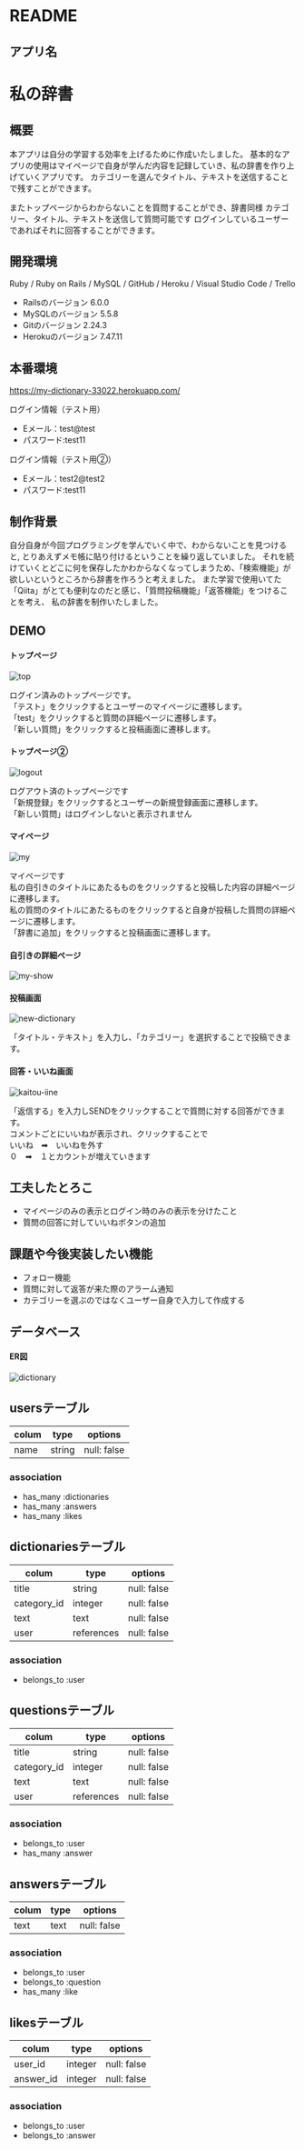 # README

## アプリ名
<h1>私の辞書</h1>

##  概要
本アプリは自分の学習する効率を上げるために作成いたしました。
基本的なアプリの使用はマイページで自身が学んだ内容を記録していき、私の辞書を作り上げていくアプリです。
カテゴリーを選んでタイトル、テキストを送信することで残すことができます。

またトップページからわからないことを質問することができ、辞書同様
カテゴリー、タイトル、テキストを送信して質問可能です
ログインしているユーザーであればそれに回答することができます。

## 開発環境
Ruby / Ruby on Rails / MySQL / GitHub / Heroku / Visual Studio Code / Trello
- Railsのバージョン 6.0.0
- MySQLのバージョン 5.5.8
- Gitのバージョン 2.24.3
- Herokuのバージョン 7.47.11

## 本番環境
https://my-dictionary-33022.herokuapp.com/

ログイン情報（テスト用）
- Eメール：test@test
- パスワード:test11

ログイン情報（テスト用②）
- Eメール：test2@test2
- パスワード:test11

## 制作背景
自分自身が今回プログラミングを学んでいく中で、わからないことを見つけると,
とりあえずメモ帳に貼り付けるということを繰り返していました。
それを続けていくとどこに何を保存したかわからなくなってしまうため、「検索機能」が欲しいというところから辞書を作ろうと考えました。
また学習で使用いてた「Qiita」がとても便利なのだと感じ、「質問投稿機能」「返答機能」をつけることを考え、
私の辞書を制作いたしました。

## DEMO

#### トップページ
![top](https://user-images.githubusercontent.com/75667929/106578207-9ed75c80-6582-11eb-9b0b-872fbddbd56f.png)

ログイン済みのトップページです。  
「テスト」をクリックするとユーザーのマイページに遷移します。  
「test」をクリックすると質問の詳細ページに遷移します。  
「新しい質問」をクリックすると投稿画面に遷移します。  

#### トップページ②
![logout](https://user-images.githubusercontent.com/75667929/106578386-cb8b7400-6582-11eb-9480-29e922e744d2.png)

ログアウト済のトップページです  
「新規登録」をクリックするとユーザーの新規登録画面に遷移します。  
「新しい質問」はログインしないと表示されません  

#### マイページ
![my](https://user-images.githubusercontent.com/75667929/106578437-d9d99000-6582-11eb-93dc-75e987e0c43b.png)

マイページです  
私の自引きのタイトルにあたるものをクリックすると投稿した内容の詳細ページに遷移します。  
私の質問のタイトルにあたるものをクリックすると自身が投稿した質問の詳細ページに遷移します。  
「辞書に追加」をクリックすると投稿画面に遷移します。  

#### 自引きの詳細ページ
![my-show](https://user-images.githubusercontent.com/75667929/106579498-1f4a8d00-6584-11eb-9779-0f3c980308e8.png)


#### 投稿画面
![new-dictionary](https://user-images.githubusercontent.com/75667929/106576952-17d5b480-6581-11eb-9069-889d372c1173.png)

「タイトル・テキスト」を入力し、「カテゴリー」を選択することで投稿できます。  

#### 回答・いいね画面
![kaitou-iine](https://user-images.githubusercontent.com/75667929/106577015-30de6580-6581-11eb-9a72-b8422b883ce6.png)

「返信する」を入力しSENDをクリックすることで質問に対する回答ができます。  
コメントごとにいいねが表示され、クリックすることで  
いいね　➡︎　いいねを外す  
０　➡︎　１とカウントが増えていきます  




## 工夫したとろこ
- マイページのみの表示とログイン時のみの表示を分けたこと
- 質問の回答に対していいねボタンの追加

## 課題や今後実装したい機能
- フォロー機能
- 質問に対して返答が来た際のアラーム通知
- カテゴリーを選ぶのではなくユーザー自身で入力して作成する

## データベース

#### ER図
![dictionary](https://user-images.githubusercontent.com/75667929/106585029-3d1af080-658a-11eb-9100-208ec665113b.png)


## usersテーブル

| colum   | type    | options      
|---------|---------|--------------
| name    | string  | null: false  

### association
- has_many :dictionaries
- has_many :answers
- has_many :likes

## dictionariesテーブル

| colum       | type       | options
|-------------|------------|--------------
| title       | string     | null: false
| category_id | integer    | null: false
| text        | text       | null: false
| user        | references | null: false

### association
- belongs_to :user

## questionsテーブル

| colum       | type       | options
|-------------|------------|--------------
| title       | string     | null: false
| category_id | integer    | null: false
| text        | text       | null: false
| user        | references | null: false

### association
- belongs_to :user
- has_many :answer

## answersテーブル

| colum       | type       | options
|-------------|------------|--------------
| text        | text       | null: false

### association
- belongs_to :user
- belongs_to :question
- has_many :like

## likesテーブル

| colum       | type       | options
|-------------|------------|--------------
| user_id     | integer    | null: false
| answer_id   | integer    | null: false

### association
- belongs_to :user
- belongs_to :answer

